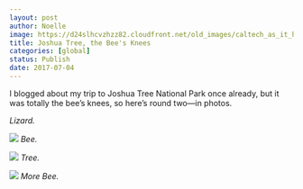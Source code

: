 ```yaml
---
layout: post
author: Noelle
image: https://d24slhcvzhzz82.cloudfront.net/old_images/caltech_as_it_happens/6a0105349b8251970b01b7c9079ccb970b.jpg
title: Joshua Tree, the Bee's Knees
categories: [global]
status: Publish
date: 2017-07-04
---
```


I blogged about my trip to Joshua Tree National Park once already, but it was totally the bee’s knees, so here’s round two—in photos.

*Lizard.*


![](https://d24slhcvzhzz82.cloudfront.net/old_images/caltech_as_it_happens/6a0105349b8251970b01b7c9079ce6970b.jpg)
*Bee.*


![](https://d24slhcvzhzz82.cloudfront.net/old_images/caltech_as_it_happens/6a0105349b8251970b01b7c9079d91970b.png)
*Tree.*


![](https://d24slhcvzhzz82.cloudfront.net/old_images/caltech_as_it_happens/6a0105349b8251970b01b7c9079cea970b.jpg)
*More Bee.*
